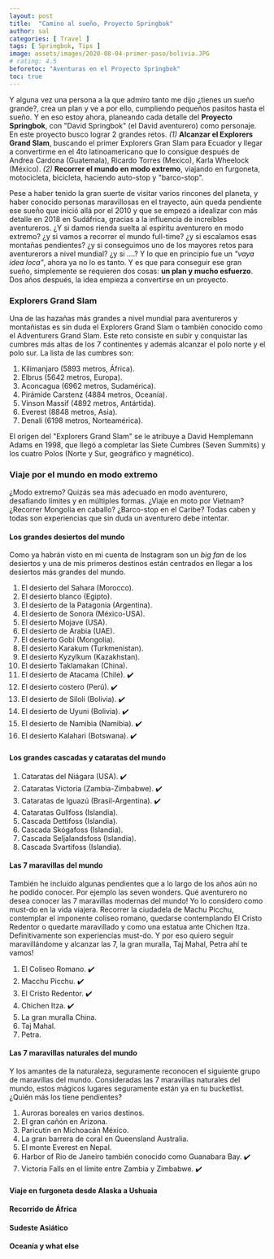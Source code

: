 ```yaml
---
layout: post
title:  "Camino al sueño, Proyecto Springbok"
author: sal
categories: [ Travel ]
tags: [ Springbok, Tips ]
image: assets/images/2020-08-04-primer-paso/bolivia.JPG
# rating: 4.5
beforetoc: "Aventuras en el Proyecto Springbok"
toc: true
---
```


Y alguna vez una persona a la que admiro tanto me dijo ¿tienes un sueño grande?, crea un plan y ve a por ello, cumpliendo pequeños pasitos hasta el sueño. Y en eso estoy ahora, planeando cada detalle del **Proyecto Springbok**, con "David Springbok" (el David aventurero) como personaje. En este proyecto busco lograr 2 grandes retos. _(1)_ **Alcanzar el Explorers Grand Slam**, buscando el primer Explorers Gran Slam para Ecuador y llegar a convertirme en el 4to latinoamericano que lo consigue después de Andrea Cardona (Guatemala), Ricardo Torres (Mexico), Karla Wheelock (México). _(2)_ **Recorrer el mundo en modo extremo**, viajando en furgoneta, motocicleta, bicicleta, haciendo auto-stop y "barco-stop".

Pese a haber tenido la gran suerte de visitar varios rincones del planeta, y haber conocido personas maravillosas en el trayecto, aún queda pendiente ese sueño que inició allá por el 2010 y que se empezó a idealizar con más detalle en 2018 en Sudáfrica, gracias a la influencia de increíbles aventureros. ¿Y si damos rienda suelta al espíritu aventurero en modo extremo? ¿y si vamos a recorrer el mundo full-time? ¿y si escalamos esas montañas pendientes? ¿y si conseguimos uno de los mayores retos para aventurerors a nivel mundial? ¿y si ....? Y lo que en principio fue un _"vaya idea loca"_, ahora ya no lo es tanto. Y es que para conseguir ese gran sueño, simplemente se requieren dos cosas: **un plan y mucho esfuerzo**. Dos años después, la idea empieza a convertirse en un proyecto. 

<!-- Esto de convertirse en deportista de montaña no está siendo fácil!!!! Y mucho más a mis casi 30 años!!!! 😅😅 Que se dice rápido pero muchas historias han pasado! Algunos ya lo saben, pero estoy terminando etapas y empezando una nueva, una NUEVA ETAPA que me tomará alrededor de 5-6 años. Obvio, no soy un deportista (nunca lo he sido 😅) Pero de retos está hecha la vida, de límites que debemos desafiar. Y así pues les presento el "Proyecto Springbok" con su prota "David Springbok" (el Cristian David aventurero). En el que busco 2 retos: (1) recorrer el mundo 🌎 en modo extremo y (2) alcanzar el Explorers Grand Slam. Buscando el primer Explorers Gran Slam para Ecuador 🇪🇨 y siendo el 4to latinoamericano que lo consigue después de 🇬🇹 Andrea Cardona, 🇲🇽Ricardo Torres, 🇲🇽 Karla Wheelock. Simplemente, hay que darlo todo para cumplir los sueños! -->



### Explorers Grand Slam 

Una de las hazañas más grandes a nivel mundial para aventureros y montañistas es sin duda el Explorers Grand Slam o también conocido como el Adventurers Grand Slam. Este reto consiste en subir y conquistar las cumbres más altas de los 7 continentes y además alcanzar el polo norte y el polo sur. La lista de las cumbres son:

1. Kilimanjaro (5893 metros, África).
2. Elbrus (5642 metros, Europa).
3. Aconcagua (6962 metros, Sudamérica).
4. Pirámide Carstenz (4884 metros, Oceanía).
5. Vinson Massif (4892 metros, Antártida).
6. Everest (8848 metros, Asia).
7. Denali (6198 metros, Norteamérica).


El origen del "Explorers Grand Slam" se le atribuye a David Hemplemann Adams en 1998, que llegó a completar las Siete Cumbres (Seven Summits) y los cuatro Polos (Norte y Sur, geográfico y magnético).




### Viaje por el mundo en modo extremo

¿Modo extremo? Quizás sea más adecuado en modo aventurero, desafiando límites y en múltiples formas. ¿Viaje en moto por Vietnam? ¿Recorrer Mongolia en caballo? ¿Barco-stop en el Caribe? Todas caben y todas son experiencias que sin duda un aventurero debe intentar. 

#### Los grandes desiertos del mundo
Como ya habrán visto en mi cuenta de Instagram son un _big fan_ de los desiertos y una de mis primeros destinos están centrados en llegar a los desiertos más grandes del mundo.

1. El desierto del Sahara (Morocco).
2. El desierto blanco (Egipto). 
3. El desierto de la Patagonia (Argentina).
4. El desierto de Sonora (México-USA).
5. El desierto Mojave (USA).
6. El desierto de Arabia (UAE).
7. El desierto Gobi (Mongolia).
8. El desierto Karakum (Turkmenistan).
9. El desierto Kyzylkum (Kazakhstan).
10. El desierto Taklamakan (China).
11. El desierto de Atacama (Chile). :heavy_check_mark:
12. El desierto costero (Perú). :heavy_check_mark:
13. El desierto de Siloli (Bolivia). :heavy_check_mark:
14. El desierto de Uyuni (Bolivia). :heavy_check_mark:
15. El desierto de Namibia (Namibia). :heavy_check_mark:
16. El desierto Kalahari (Botswana). :heavy_check_mark:

#### Los grandes cascadas y cataratas del mundo
1. Cataratas del Niágara (USA). :heavy_check_mark:
2. Cataratas Victoria (Zambia-Zimbabwe). :heavy_check_mark:
3. Cataratas de Iguazú (Brasil-Argentina). :heavy_check_mark:
4. Cataratas Gullfoss (Islandia).
5. Cascada Dettifoss (Islandia).
6. Cascada Skógafoss (Islandia).
7. Cascada Seljalandsfoss (Islandia).
8. Cascada Svartifoss (Islandia).



#### Las 7 maravillas del mundo

También he incluido algunas pendientes que a lo largo de los años aún no he podido conocer. Por ejemplo las seven wonders. Qué aventurero no desea conocer las 7 maravillas modernas del mundo! Yo lo considero como must-do en la vida viajera. Recorrer la ciudadela de Machu Picchu, contemplar el imponente coliseo romano, quedarse contemplando El Cristo Redentor o quedarte maravillado y como una estatua ante Chichen Itza. Definitivamente son experiencias must-do. Y por eso quiero seguir maravillándome y alcanzar las 7, la gran muralla, Taj Mahal, Petra ahí te vamos!


1. El Coliseo Romano. :heavy_check_mark:
2. Macchu Picchu. :heavy_check_mark:
3. El Cristo Redentor. :heavy_check_mark:
4. Chichen Itza. :heavy_check_mark:
5. La gran muralla China.
6. Taj Mahal.
7. Petra.


#### Las 7 maravillas naturales del mundo

Y los amantes de la naturaleza, seguramente reconocen el siguiente grupo de maravillas del mundo. Consideradas las 7 maravillas naturales del mundo, estos mágicos lugares seguramente están ya en tu bucketlist. ¿Quién más los tiene pendientes?


1. Auroras boreales en varios destinos. 
2. El gran cañón en Arizona. 
3. Paricutin en Michoacán México. 
4. La gran barrera de coral en Queensland Australia. 
5. El monte Everest en Nepal. 
6. Harbor of Rio de Janeiro también conocido como Guanabara Bay. :heavy_check_mark:
7. Victoria Falls en el límite entre Zambia y Zimbabwe. :heavy_check_mark:

#### Viaje en furgoneta desde Alaska a Ushuaia


#### Recorrido de África

#### Sudeste Asiático 

#### Oceanía y what else
